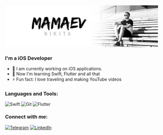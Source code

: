 ![Header](https://github.com/Nikita-Mamaev/Nikita-Mamaev/blob/main/assets/banner.png)

### I'm a iOS Developer
* 🔭 I am currently working on iOS applications.
* 🌱 Now I'm learning Swift, Flutter and all that
* ⚡ Fun fact: I love traveling and making YouTube videos

### Languages and Tools:
![Swift](https://img.shields.io/badge/-SWIFT-black?style=for-the-badge&logo=swift) ![Git](https://img.shields.io/badge/-Git-black?style=for-the-badge&logo=git) ![Flutter](https://img.shields.io/badge/-Flutter-black?style=for-the-badge&logo=flutter)

### Connect with me:
[![Telegram](https://img.shields.io/badge/-Telegram-black?style=for-the-badge&logo=telegram)](https://t.me/MamaevNik) 
[![LinkedIn](https://img.shields.io/badge/-Linked_In-black?style=for-the-badge&logo=linkedin)](https://www.linkedin.com/mwlite/in/nikitamamaev)